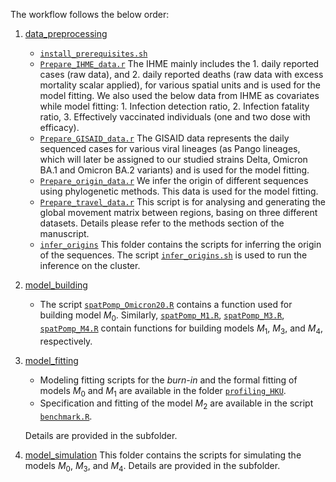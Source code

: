 The workflow follows the below order:
1. [data_preprocessing](data_processing/)
    - [`install_prerequisites.sh`](data_processing/install_prerequisites.sh)
    - [`Prepare_IHME_data.r`](data_processing/Prepare_IHME_data.r)
    The IHME mainly includes the 1. daily reported cases (raw data), and 2. daily reported deaths (raw data with excess mortality scalar applied), for various spatial units and is used for the model fitting. We also used the below data from IHME as covariates while model fitting: 1. Infection detection ratio, 2. Infection fatality ratio, 3. Effectively vaccinated individuals (one and two dose with efficacy). 
    - [`Prepare_GISAID_data.r`](data_processing/Prepare_GISAID_data.r)
    The GISAID data represents the daily sequenced cases for various viral lineages (as Pango lineages, which will later be assigned to our studied strains Delta, Omicron BA.1 and Omicron BA.2 variants) and is used for the model fitting.
    - [`Prepare_origin_data.r`](data_processing/Prepare_origin_data.r)
    We infer the origin of different sequences using phylogenetic methods. This data is used for the model fitting.
    - [`Prepare_travel_data.r`](data_processing/Prepare_travel_data.r)
    This script is for analysing and generating the global movement matrix between regions, basing on three different datasets. Details please refer to the methods section of the manuscript.
    - [`infer_origins`](data_processing/infer_origins/)
    This folder contains the scripts for inferring the origin of the sequences. The script [`infer_origins.sh`](data_processing/infer_origins/infer_origins.sh) is used to run the inference on the cluster.

2. [model_building](model_building/)
    - The script [`spatPomp_Omicron20.R`](model_building/spatPomp_Omicron20.R) contains a function used for building model $M_0$. Similarly, [`spatPomp_M1.R`](model_building/spatPomp_M1.R), [`spatPomp_M3.R`](model_building/spatPomp_M3.R), [`spatPomp_M4.R`](model_building/spatPomp_M4.R) contain functions for building models $M_1$, $M_3$, and $M_4$, respectively. 

3. [model_fitting](model_fitting/)
    - Modeling fitting scripts for the *burn-in* and the formal fitting of models $M_0$ and $M_1$ are available in the folder [`profiling_HKU`](model_fitting/profiling_HKU/). 
    - Specification and fitting of the model $M_2$ are available in the script [`benchmark.R`](model_fitting/benchmark.R).

    Details are provided in the subfolder.

4. [model_simulation](model_simulation/)
    This folder contains the scripts for simulating the models $M_0$, $M_3$, and $M_4$. Details are provided in the subfolder.

